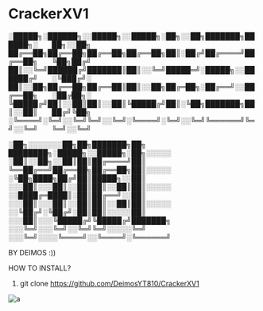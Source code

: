# CrackerXV1
░█████╗░██████╗░░█████╗░░█████╗░██╗░░██╗███████╗██████╗░  ██╗░░██╗  
██╔══██╗██╔══██╗██╔══██╗██╔══██╗██║░██╔╝██╔════╝██╔══██╗  ╚██╗██╔╝  
██║░░╚═╝██████╔╝███████║██║░░╚═╝█████═╝░█████╗░░██████╔╝  ░╚███╔╝░  
██║░░██╗██╔══██╗██╔══██║██║░░██╗██╔═██╗░██╔══╝░░██╔══██╗  ░██╔██╗░  
╚█████╔╝██║░░██║██║░░██║╚█████╔╝██║░╚██╗███████╗██║░░██║  ██╔╝╚██╗  
░╚════╝░╚═╝░░╚═╝╚═╝░░╚═╝░╚════╝░╚═╝░░╚═╝╚══════╝╚═╝░░╚═╝  ╚═╝░░╚═╝  


░██╗░░░░░░░██╗██╗███████╗██╗  ████████╗░█████╗░░█████╗░██╗░░░░░
░██║░░██╗░░██║██║██╔════╝██║  ╚══██╔══╝██╔══██╗██╔══██╗██║░░░░░
░╚██╗████╗██╔╝██║█████╗░░██║  ░░░██║░░░██║░░██║██║░░██║██║░░░░░
░░████╔═████║░██║██╔══╝░░██║  ░░░██║░░░██║░░██║██║░░██║██║░░░░░
░░╚██╔╝░╚██╔╝░██║██║░░░░░██║  ░░░██║░░░╚█████╔╝╚█████╔╝███████╗
░░░╚═╝░░░╚═╝░░╚═╝╚═╝░░░░░╚═╝  ░░░╚═╝░░░░╚════╝░░╚════╝░╚══════╝

BY DEIMOS :))

HOW TO INSTALL? 

1. git clone https://github.com/DeimosYT810/CrackerXV1


![a](https://user-images.githubusercontent.com/94899953/160286614-32be2c55-578b-406e-b67b-5448dda99ef9.png)
